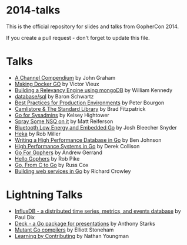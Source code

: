 2014-talks
==========

This is the official repository for slides and talks from GopherCon 2014.

If you create a pull request - don't forget to update this file.


Talks
=====

* [A Channel Compendium](https://cdn.rawgit.com/gophercon/2014-talks/master/John_Graham-Cumming_A_Channel_Compendium.pdf)
  by John Graham
* [Making Docker GO](https://cdn.rawgit.com/gophercon/2014-talks/master/Making_Docker_GO_victor_vieux_gophercon2014.pdf)
  by Victor Vieux
* [Building a Relevancy Engine using mongoDB](https://cdn.rawgit.com/gophercon/2014-talks/master/William_Kennedy-Building-Relevancy-Engine-MongoDB-Go.pdf)
  by William Kennedy
* [database/sql](https://cdn.rawgit.com/gophercon/2014-talks/master/baron-schwartz/database-sql.pdf)
  by Baron Schwartz
* [Best Practices for Production Environments](https://cdn.rawgit.com/gophercon/2014-talks/master/best-practices-for-production-environments.pdf)
  by Peter Bourgon
* [Camlistore & The Standard Library](http://talks.godoc.org/github.com/gophercon/2014-talks/bradfitz/2014-04-Gophercon.slide)
  by Brad Fitzpatrick
* [Go for Sysadmins](http://talks.godoc.org/github.com/gophercon/2014-talks/kelseyhightower/go_for_sysadmins.slide)
  by Kelsey Hightower
* [Spray Some NSQ on it](https://cdn.rawgit.com/gophercon/2014-talks/master/matt_reiferson-spray_some_nsq_on_it-2014-04-24.pdf)
  by Matt Reiferson
* [Bluetooth Low Energy and Embedded Go](http://talks.godoc.org/github.com/gophercon/2014-talks/offbymany/ble_embedded.slide)
  by Josh Bleecher Snyder
* [Heka](https://cdn.rawgit.com/gophercon/2014-talks/master/rob_miller_heka/index.html)
  by Rob Miller
* [Writing a High Performance Database in Go](https://cdn.rawgit.com/gophercon/2014-talks/master/ben_johnson-writing_a_high_performance_database_in_go.pdf)
  by Ben Johnson
* [High Performance Systems in Go](https://cdn.rawgit.com/gophercon/2014-talks/master/derekcollison/HighPerformanceSystemsInGo.pdf)
  by Derek Collison
* [Go For Gophers](http://talks.golang.org/2014/go4gophers.slide#1)
  by Andrew Gerrand
* [Hello Gophers](http://talks.golang.org/2014/hellogophers.slide#1)
  by Rob Pike
* [Go, From C to Go](http://talks.golang.org/2014/c2go.slide#1)
  by Russ Cox
* [Building web services in Go](http://rcrowley.org/talks/gophercon-2014.html)
  by Richard Crowley

Lightning Talks
===============

* [InfluxDB - a distributed time series, metrics, and events database](https://cdn.rawgit.com/gophercon/2014-talks/master/lightningtalks/paul-dix-influxdb.pdf)
  by Paul Dix
* [Deck - a Go package for presentations](https://cdn.rawgit.com/gophercon/2014-talks/master/lightningtalks/anthony-starks-deck.pdf)
  by Anthony Starks
* [Mutant Go compilers](https://cdn.rawgit.com/gophercon/2014-talks/master/lightningtalks/elliott-stoneham-mutant-go-compilers.pdf)
  by Elliott Stoneham
* [Learning by Contributing](https://cdn.rawgit.com/gophercon/2014-talks/master/lightningtalks/nathan-youngman-contributing.pdf)
  by Nathan Youngman
